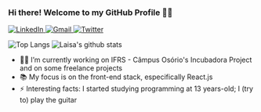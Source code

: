 ### Hi there! Welcome to my GitHub Profile :rainbow_flag:

<a href="https://www.linkedin.com/in/laisa-costa-748a5a170/">
<img alt="LinkedIn" src="https://img.shields.io/badge/-LinkedIn-282A36?style=for-the-badge&logo=Linkedin&logoColor=white)" />
</a>
<a href="mailto: laisadnevescosta@gmail.com">
<img alt="Gmail" src="https://img.shields.io/badge/-Email-282A36?style=for-the-badge&logo=Gmail&logoColor=white)" />
</a>
<a href="https://twitter.com/LnLaisa">
<img alt="Twitter" src="https://img.shields.io/badge/-Twitter-282A36?style=for-the-badge&logo=Twitter&logoColor=white)" />
</a>

![Top Langs](https://github-readme-stats.vercel.app/api/top-langs/?username=Azzyew&theme=radical&layout=compact)
![Laisa's github stats](https://github-readme-stats.vercel.app/api?username=Azzyew&show_icons=true&theme=radical&count_private=true&include_all_commits=true)


- :woman_technologist: I’m currently working on IFRS - Câmpus Osório's Incubadora Project and on some freelance projects
- :books: My focus is on the front-end stack, especifically React.js
- ⚡ Interesting facts: I started studying programming at 13 years-old; I (try to) play the guitar
